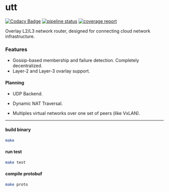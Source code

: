 # utt

[![Codacy Badge](https://api.codacy.com/project/badge/Grade/e559940e5ce54011ad035c9f5f007c3d)](https://www.codacy.com/manual/Sunmxt/utt?utm_source=github.com&amp;utm_medium=referral&amp;utm_content=Sunmxt/utt&amp;utm_campaign=Badge_Grade) [![pipeline status](https://git.uestc.cn/Sunmxt/utt/badges/master/pipeline.svg)](https://git.uestc.cn/Sunmxt/utt/commits/master) [![coverage report](https://git.uestc.cn/Sunmxt/utt/badges/master/coverage.svg)](https://git.uestc.cn/Sunmxt/utt/commits/master)

Overlay L2/L3 network router, designed for connecting cloud network infrastructure.

### Features

- Gossip-based membership and failure detection. Completely decentralized.
- Layer-2 and Layer-3 ovarlay support.

#### Planning

- UDP Backend.
- Dynamic NAT Traversal.

- Multiples virtual networks over one set of peers (like VxLAN).

---

#### build binary

```bash
make
```

#### run test

```bash
make test
```

#### compile protobuf

```bash
make proto
```